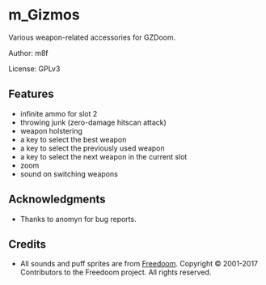 # m_Gizmos

Various weapon-related accessories for GZDoom.

Author: m8f

License: GPLv3

## Features

- infinite ammo for slot 2
- throwing junk (zero-damage hitscan attack)
- weapon holstering
- a key to select the best weapon
- a key to select the previously used weapon
- a key to select the next weapon in the current slot
- zoom
- sound on switching weapons

## Acknowledgments

- Thanks to anomyn for bug reports.

## Credits

* All sounds and puff sprites are from [Freedoom](https://freedoom.github.io/).
  Copyright © 2001-2017 Contributors to the Freedoom project. All rights reserved.

